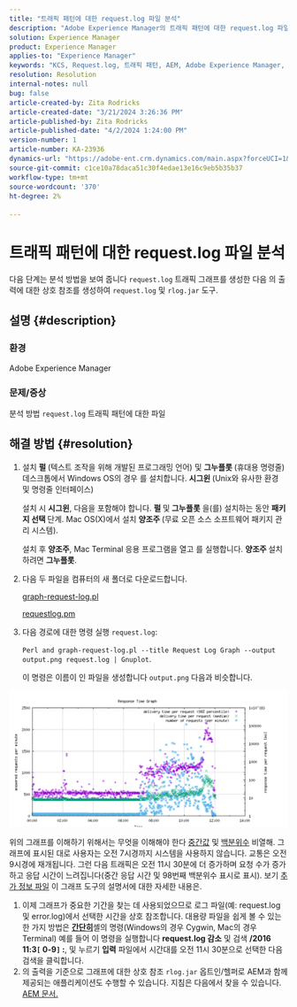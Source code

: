 ```yaml
---
title: "트래픽 패턴에 대한 request.log 파일 분석"
description: "Adobe Experience Manager의 트래픽 패턴에 대한 request.log 파일을 분석하는 방법을 알아봅니다."
solution: Experience Manager
product: Experience Manager
applies-to: "Experience Manager"
keywords: "KCS, Request.log, 트래픽 패턴, AEM, Adobe Experience Manager, 요청 로그 그래프"
resolution: Resolution
internal-notes: null
bug: false
article-created-by: Zita Rodricks
article-created-date: "3/21/2024 3:26:36 PM"
article-published-by: Zita Rodricks
article-published-date: "4/2/2024 1:24:00 PM"
version-number: 1
article-number: KA-23936
dynamics-url: "https://adobe-ent.crm.dynamics.com/main.aspx?forceUCI=1&pagetype=entityrecord&etn=knowledgearticle&id=1757c565-97e7-ee11-904d-6045bd006b3d"
source-git-commit: c1ce10a78daca51c30f4edae13e16c9eb5b35b37
workflow-type: tm+mt
source-wordcount: '370'
ht-degree: 2%

---
```


# 트래픽 패턴에 대한 request.log 파일 분석


다음 단계는 분석 방법을 보여 줍니다 `request.log` 트래픽 그래프를 생성한 다음 의 출력에 대한 상호 참조를 생성하여 `request.log` 및 `rlog.jar` 도구.

## 설명 {#description}


### <b>환경</b>

Adobe Experience Manager



### <b>문제/증상</b>

분석 방법 `request.log` 트래픽 패턴에 대한 파일


## 해결 방법 {#resolution}


1. 설치 <b>펄 </b>(텍스트 조작을 위해 개발된 프로그래밍 언어) 및 <b>그누플롯 </b>(휴대용 명령줄) 데스크톱에서 Windows OS의 경우 를 설치합니다. <b>시그윈 </b>(Unix와 유사한 환경 및 명령줄 인터페이스)

   설치 시 <b>시그윈</b>, 다음을 포함해야 합니다. <b>펄 </b>및<b> 그누플롯</b> 을(를) 설치하는 동안 <b>패키지 선택 </b>단계. Mac OS(X)에서 설치 <b>양조주 </b>(무료 오픈 소스 소프트웨어 패키지 관리 시스템).


   설치 후 <b>양조주</b>, Mac Terminal 응용 프로그램을 열고 를 실행합니다. <b>양조주 </b>설치하려면 <b>그누플롯</b>.
2. 다음 두 파일을 컴퓨터의 새 폴더로 다운로드합니다.

   [graph-request-log.pl](https://raw.githubusercontent.com/joerghoh/cq5-utils/master/scripts/request.log/graph-request-log.pl)

   [requestlog.pm](https://raw.githubusercontent.com/joerghoh/cq5-utils/master/scripts/request.log/requestlog.pm)
3. 다음 경로에 대한 명령 실행 `request.log`: <b> </b>


   `Perl and graph-request-log.pl --title Request Log Graph --output output.png request.log | Gnuplot`.


   이 명령은 이름이 인 파일을 생성합니다 `output.png` 다음과 비슷합니다.


![](assets/23a59622-99e7-ee11-904d-6045bd006b3d.png)

위의 그래프를 이해하기 위해서는 무엇을 이해해야 한다 [중간값](https://www.mathsisfun.com/definitions/median.html) 및 [백분위수](https://www.mathsisfun.com/data/percentiles.html) 비열해. 그래프에 표시된 대로 사용자는 오전 7시경까지 시스템을 사용하지 않습니다. 교통은 오전 9시경에 재개됩니다. 그런 다음 트래픽은 오전 11시 30분에 더 증가하며 요청 수가 증가하고 응답 시간이 느려집니다(중간 응답 시간 및 98번째 백분위수 표시로 표시). 보기 [추가 정보 파일](https://github.com/joerghoh/cq5-utils/tree/master/scripts/request.log) 이 그래프 도구의 설명서에 대한 자세한 내용은.

1. 이제 그래프가 중요한 기간을 찾는 데 사용되었으므로 로그 파일(예: request.log 및 error.log)에서 선택한 시간을 상호 참조합니다. 대용량 파일을 쉽게 볼 수 있는 한 가지 방법은 <b>[간단히](https://ja.wikipedia.org/wiki/Less_%28Unix%29)</b>셸의 명령(Windows의 경우 Cygwin, Mac의 경우 Terminal) 예를 들어 이 명령을 실행합니다 <b>request.log 감소</b> 및 검색 <b>/2016 11:3`[` 0-9`]` :</b>, 및 누르기 <b>입력</b> 파일에서 시간대를 오전 11시 30분으로 선택한 다음 검색을 클릭합니다.<br>
2. 의 출력을 기준으로 그래프에 대한 상호 참조 `rlog.jar` 옵트인/헬퍼로 AEM과 함께 제공되는 애플리케이션도 수행할 수 있습니다. 지침은 다음에서 찾을 수 있습니다. [AEM 문서.](https://experienceleague.adobe.com/en/docs/experience-manager-release-information/aem-release-updates/previous-updates/aem-previous-versions)

